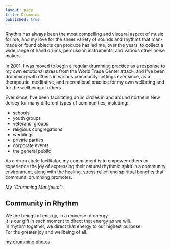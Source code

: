 ```yaml
---
layout: page
title: Drumming
published: true
---
```


Rhythm has always been the most compelling and visceral aspect of music for me, and my love for the sheer variety of sounds and rhythms that man-made or found objects can produce has led me, over the years, to collect a wide range of hand drums, percussion instruments, and various other noise makers. 

In 2001, I was moved to begin a regular drumming practice as a response to my own emotional stress from the World Trade Center attack, and I've been drumming with others in various community settings ever since, as a therapeutic, meditative, and recreational practice for my own wellbeing and for the wellbeing of others. 

<p class="before-list">Ever since, I've been facilitating drum circles in and around northern New Jersey for many different types of communities, including:</p>

- schools
- youth groups
- veterans' groups
- religious congregations
- weddings
- private parties
- corporate events
- the general public 

As a drum circle facilitator, my commitment is to empower others to experience the joy of expressing their natural rhythmic spirit in a community environment, along with the healing, stress relief, and spiritual benefits that communal drumming promotes. 

<p class="before-blockquote"><em>My "Drumming Manifesto":</em></p>

<div class="well manifesto">
  <h2>Community in Rhythm</h2>

  <p>
    We are beings of energy, in a universe of energy.<br>
    It is our gift in each moment to direct that energy as we will.<br>
    In rhythm together, we direct that energy to our highest purpose,<br>
    For the greater joy and wellbeing of all.
  </p>
</div>

[my drumming photos](https://www.facebook.com/danamcc/photos)